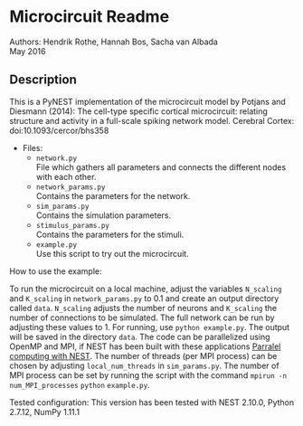 # Microcircuit Readme

Authors: Hendrik Rothe, Hannah Bos, Sacha van Albada   
May 2016

## Description ##
This is a PyNEST implementation of the microcircuit model by Potjans and Diesmann (2014): The cell-type specific
cortical microcircuit: relating structure and activity in a full-scale spiking
network model. Cerebral Cortex: doi:10.1093/cercor/bhs358

* Files:
	* `network.py`  
	File which gathers all parameters and connects the different nodes with each other.
	* `network_params.py`  
	Contains the parameters for the network.
	* `sim_params.py`  
	Contains the simulation parameters.
	* `stimulus_params.py`  
	Contains the parameters for the stimuli.
	* `example.py`  
   Use this script to try out the microcircuit.
   
How to use the example:

To run the microcircuit on a local machine, adjust the variables `N_scaling` and `K_scaling` in `network_params.py` to 0.1 and create an output directory called `data`. `N_scaling` adjusts the number of neurons and `K_scaling` the number of connections to be simulated. The full network can be run by adjusting these values to 1. For running, use `python example.py`. The output will be saved in the directory `data`.
The code can be parallelized using OpenMP and MPI, if NEST has been built with these applications [Parralel computing with NEST](http://www.nest-simulator.org/parallel_computing/). The number of threads (per MPI process) can be chosen by adjusting `local_num_threads` in `sim_params.py`. The number of MPI process can be set by running the script with the command `mpirun -n num_MPI_processes` `python` `example.py`.

Tested configuration:
This version has been tested with NEST 2.10.0, Python 2.7.12, NumPy 1.11.1
